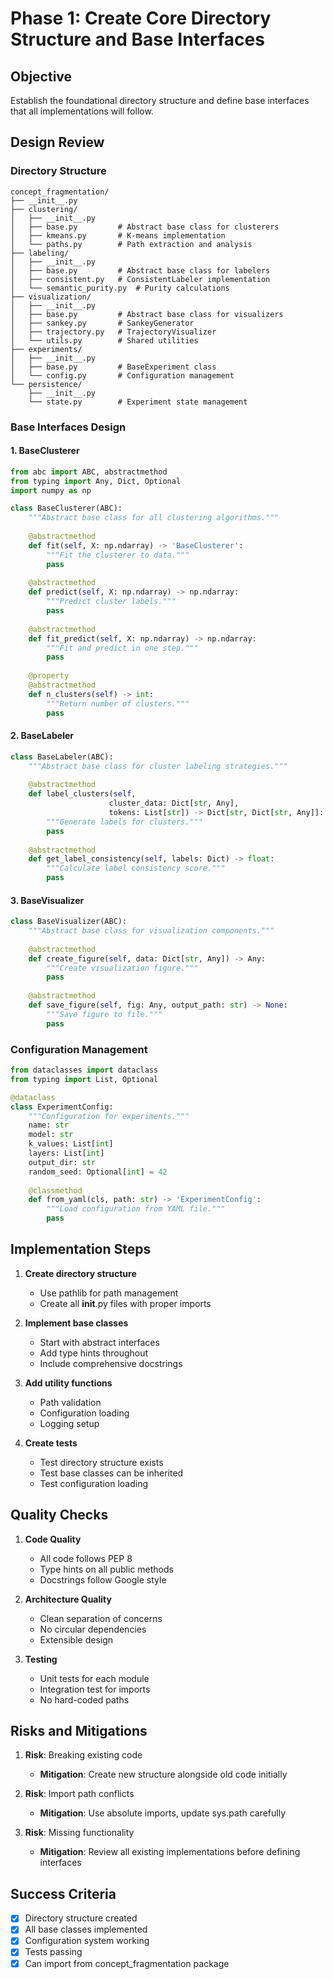 # Phase 1: Create Core Directory Structure and Base Interfaces

## Objective
Establish the foundational directory structure and define base interfaces that all implementations will follow.

## Design Review

### Directory Structure
```
concept_fragmentation/
├── __init__.py
├── clustering/
│   ├── __init__.py
│   ├── base.py         # Abstract base class for clusterers
│   ├── kmeans.py       # K-means implementation
│   └── paths.py        # Path extraction and analysis
├── labeling/
│   ├── __init__.py
│   ├── base.py         # Abstract base class for labelers
│   ├── consistent.py   # ConsistentLabeler implementation
│   └── semantic_purity.py  # Purity calculations
├── visualization/
│   ├── __init__.py
│   ├── base.py         # Abstract base class for visualizers
│   ├── sankey.py       # SankeyGenerator
│   ├── trajectory.py   # TrajectoryVisualizer
│   └── utils.py        # Shared utilities
├── experiments/
│   ├── __init__.py
│   ├── base.py         # BaseExperiment class
│   └── config.py       # Configuration management
└── persistence/
    ├── __init__.py
    └── state.py        # Experiment state management
```

### Base Interfaces Design

#### 1. BaseClusterer
```python
from abc import ABC, abstractmethod
from typing import Any, Dict, Optional
import numpy as np

class BaseClusterer(ABC):
    """Abstract base class for all clustering algorithms."""
    
    @abstractmethod
    def fit(self, X: np.ndarray) -> 'BaseClusterer':
        """Fit the clusterer to data."""
        pass
    
    @abstractmethod
    def predict(self, X: np.ndarray) -> np.ndarray:
        """Predict cluster labels."""
        pass
    
    @abstractmethod
    def fit_predict(self, X: np.ndarray) -> np.ndarray:
        """Fit and predict in one step."""
        pass
    
    @property
    @abstractmethod
    def n_clusters(self) -> int:
        """Return number of clusters."""
        pass
```

#### 2. BaseLabeler
```python
class BaseLabeler(ABC):
    """Abstract base class for cluster labeling strategies."""
    
    @abstractmethod
    def label_clusters(self, 
                      cluster_data: Dict[str, Any],
                      tokens: List[str]) -> Dict[str, Dict[str, Any]]:
        """Generate labels for clusters."""
        pass
    
    @abstractmethod
    def get_label_consistency(self, labels: Dict) -> float:
        """Calculate label consistency score."""
        pass
```

#### 3. BaseVisualizer
```python
class BaseVisualizer(ABC):
    """Abstract base class for visualization components."""
    
    @abstractmethod
    def create_figure(self, data: Dict[str, Any]) -> Any:
        """Create visualization figure."""
        pass
    
    @abstractmethod
    def save_figure(self, fig: Any, output_path: str) -> None:
        """Save figure to file."""
        pass
```

### Configuration Management
```python
from dataclasses import dataclass
from typing import List, Optional

@dataclass
class ExperimentConfig:
    """Configuration for experiments."""
    name: str
    model: str
    k_values: List[int]
    layers: List[int]
    output_dir: str
    random_seed: Optional[int] = 42
    
    @classmethod
    def from_yaml(cls, path: str) -> 'ExperimentConfig':
        """Load configuration from YAML file."""
        pass
```

## Implementation Steps

1. **Create directory structure**
   - Use pathlib for path management
   - Create all __init__.py files with proper imports

2. **Implement base classes**
   - Start with abstract interfaces
   - Add type hints throughout
   - Include comprehensive docstrings

3. **Add utility functions**
   - Path validation
   - Configuration loading
   - Logging setup

4. **Create tests**
   - Test directory structure exists
   - Test base classes can be inherited
   - Test configuration loading

## Quality Checks

1. **Code Quality**
   - All code follows PEP 8
   - Type hints on all public methods
   - Docstrings follow Google style

2. **Architecture Quality**
   - Clean separation of concerns
   - No circular dependencies
   - Extensible design

3. **Testing**
   - Unit tests for each module
   - Integration test for imports
   - No hard-coded paths

## Risks and Mitigations

1. **Risk**: Breaking existing code
   - **Mitigation**: Create new structure alongside old code initially

2. **Risk**: Import path conflicts
   - **Mitigation**: Use absolute imports, update sys.path carefully

3. **Risk**: Missing functionality
   - **Mitigation**: Review all existing implementations before defining interfaces

## Success Criteria

- [x] Directory structure created
- [x] All base classes implemented
- [x] Configuration system working
- [x] Tests passing
- [x] Can import from concept_fragmentation package